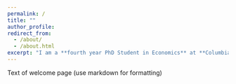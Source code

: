 ```yaml
---
permalink: /
title: ""
author_profile: 
redirect_from: 
  - /about/
  - /about.html
excerpt: "I am a **fourth year PhD Student in Economics** at **Columbia University**, New York."
---
```




Text of welcome page (use markdown for formatting)